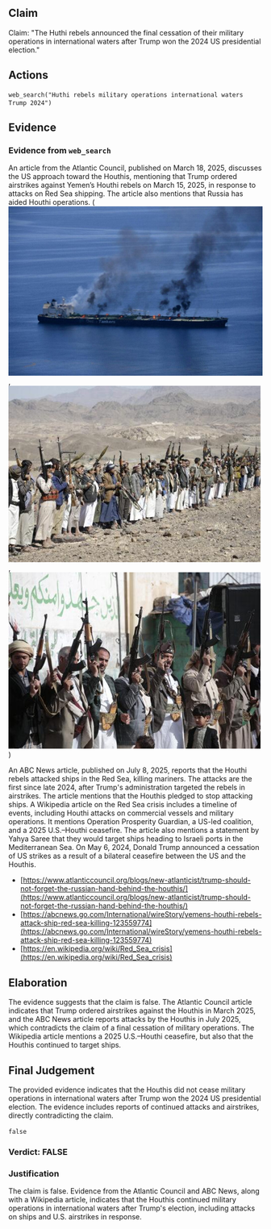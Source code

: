 ## Claim
Claim: "The Huthi rebels announced the final cessation of their military operations in international waters after Trump won the 2024 US presidential election."

## Actions
```
web_search("Huthi rebels military operations international waters Trump 2024")
```

## Evidence
### Evidence from `web_search`
An article from the Atlantic Council, published on March 18, 2025, discusses the US approach toward the Houthis, mentioning that Trump ordered airstrikes against Yemen’s Houthi rebels on March 15, 2025, in response to attacks on Red Sea shipping. The article also mentions that Russia has aided Houthi operations. (![image 635](media/2025-07-18_21-20-1752873629-385726.jpg), ![image 637](media/2025-07-18_21-20-1752873641-091924.jpg), ![image 638](media/2025-07-18_21-20-1752873641-843828.jpg))

An ABC News article, published on July 8, 2025, reports that the Houthi rebels attacked ships in the Red Sea, killing mariners. The attacks are the first since late 2024, after Trump's administration targeted the rebels in airstrikes. The article mentions that the Houthis pledged to stop attacking ships. A Wikipedia article on the Red Sea crisis includes a timeline of events, including Houthi attacks on commercial vessels and military operations. It mentions Operation Prosperity Guardian, a US-led coalition, and a 2025 U.S.–Houthi ceasefire. The article also mentions a statement by Yahya Saree that they would target ships heading to Israeli ports in the Mediterranean Sea. On May 6, 2024, Donald Trump announced a cessation of US strikes as a result of a bilateral ceasefire between the US and the Houthis.
*   [https://www.atlanticcouncil.org/blogs/new-atlanticist/trump-should-not-forget-the-russian-hand-behind-the-houthis/](https://www.atlanticcouncil.org/blogs/new-atlanticist/trump-should-not-forget-the-russian-hand-behind-the-houthis/)
*   [https://abcnews.go.com/International/wireStory/yemens-houthi-rebels-attack-ship-red-sea-killing-123559774](https://abcnews.go.com/International/wireStory/yemens-houthi-rebels-attack-ship-red-sea-killing-123559774)
*   [https://en.wikipedia.org/wiki/Red_Sea_crisis](https://en.wikipedia.org/wiki/Red_Sea_crisis)


## Elaboration
The evidence suggests that the claim is false. The Atlantic Council article indicates that Trump ordered airstrikes against the Houthis in March 2025, and the ABC News article reports attacks by the Houthis in July 2025, which contradicts the claim of a final cessation of military operations. The Wikipedia article mentions a 2025 U.S.–Houthi ceasefire, but also that the Houthis continued to target ships.


## Final Judgement
The provided evidence indicates that the Houthis did not cease military operations in international waters after Trump won the 2024 US presidential election. The evidence includes reports of continued attacks and airstrikes, directly contradicting the claim.

`false`


### Verdict: FALSE

### Justification
The claim is false. Evidence from the Atlantic Council and ABC News, along with a Wikipedia article, indicates that the Houthis continued military operations in international waters after Trump's election, including attacks on ships and U.S. airstrikes in response.
